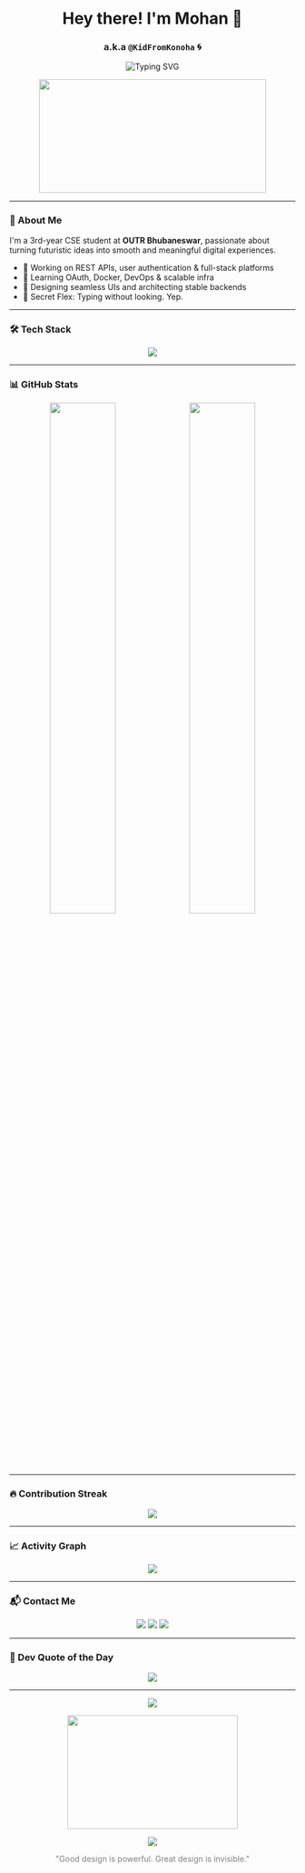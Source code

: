 <h1 align="center">Hey there! I'm Mohan 👋</h1>
<h3 align="center">a.k.a <code>@KidFromKonoha</code> 🌀</h3>

<p align="center">
  <img src="https://readme-typing-svg.demolab.com?font=Fira+Code&weight=500&pause=1000&center=true&width=600&lines=Code.+Create.+Conquer.;CS+Student+%7C+Web+Dev+%7C+Cloud+Explorer+%7C+AI+Rookie;Backend+Alchemist+%7C+Frontend+Stylist;Debugging+Ninja+%7C+Design+Dreamer;Here+to+build+the+next+cool+thing+..." alt="Typing SVG" />
</p>

<p align="center">
  <img src="https://media.giphy.com/media/v1.Y2lkPTc5MGI3NjExeTE5eWVqanZhdjBqdXA1ejV1cGR3MjQxNGlxZmt0emd1aHdlOHVqNiZlcD12MV9naWZzX3NlYXJjaCZjdD1n/78XCFBGOlS6keY1Bil/giphy.gif" width="400" height="200" />
</p>

---

### 🧠 About Me
I'm a 3rd-year CSE student at <strong>OUTR Bhubaneswar</strong>, passionate about turning futuristic ideas into smooth and meaningful digital experiences.

- 🔧 Working on REST APIs, user authentication & full-stack platforms
- 🧠 Learning OAuth, Docker, DevOps & scalable infra
- 💭 Designing seamless UIs and architecting stable backends
- 🧪 Secret Flex: Typing without looking. Yep.

---

### 🛠️ Tech Stack
<p align="center">
  <img src="https://skillicons.dev/icons?i=cpp,py,js,ts,html,css,nodejs,react,tailwind,express,mongodb,firebase,mysql,vercel,git,github,vscode,figma,linux&perline=8" />
</p>

---

### 📊 GitHub Stats
<p align="center">
  <img src="https://github-readme-stats.vercel.app/api?username=KidFromKonoha&show_icons=true&theme=tokyonight&hide_border=true" width="48%" />
  <img src="https://github-readme-stats.vercel.app/api/top-langs/?username=KidFromKonoha&layout=compact&theme=radical&hide_border=true" width="48%" />
</p>

---

### 🔥 Contribution Streak
<p align="center">
  <img src="https://github-readme-streak-stats.herokuapp.com/?user=KidFromKonoha&theme=tokyonight&hide_border=true" />
</p>

---

### 📈 Activity Graph
<p align="center">
  <img src="https://github-readme-activity-graph.vercel.app/graph?username=KidFromKonoha&theme=tokyo-night&hide_border=true&area=true" />
</p>

---


### 📬 Contact Me
<p align="center">
  <a href="mailto:kidfromkonoha@gmail.com"><img src="https://img.shields.io/badge/Gmail-D14836?&style=for-the-badge&logo=gmail&logoColor=white" /></a>
  <a href="https://linkedin.com/in/mohan-cr"><img src="https://img.shields.io/badge/LinkedIn-%230077B5.svg?&style=for-the-badge&logo=linkedin&logoColor=white" /></a>
  <a href="https://t.me/KidFromKonoha"><img src="https://img.shields.io/badge/Telegram-%231DA1F2.svg?&style=for-the-badge&logo=telegram&logoColor=white" /></a>
</p>

---

### 🧠 Dev Quote of the Day
<p align="center">
  <img src="https://quotes-github-readme.vercel.app/api?type=horizontal&theme=radical" />
</p>

---

<p align="center">
  <img src="https://komarev.com/ghpvc/?username=KidFromKonoha&color=yellow" />
</p>

<p align="center">
  <img src="https://media.giphy.com/media/v1.Y2lkPTc5MGI3NjExODFiajRuZm91bDFpbWpjeXFsaXUwNzdiNXJ2OGxsbjl4Ymw5Nml4cSZlcD12MV9naWZzX3NlYXJjaCZjdD1n/wwg1suUiTbCY8H8vIA/giphy.gif" width="300" height="200" />
</p>

<p align="center">
  <img src="https://capsule-render.vercel.app/api?type=waving&color=gradient&height=120&section=footer"/>
</p>

<p align="center" style="color: gray;">
  "Good design is powerful. Great design is invisible."
</p>
